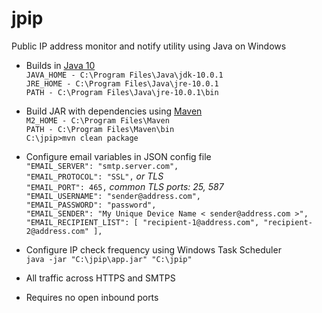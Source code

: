 # jpip
Public IP address monitor and notify utility using Java on Windows

* Builds in [Java 10](http://www.oracle.com/technetwork/java/javase/downloads/index.html)  
  `JAVA_HOME - C:\Program Files\Java\jdk-10.0.1`  
  `JRE_HOME - C:\Program Files\Java\jre-10.0.1`  
  `PATH - C:\Program Files\Java\jre-10.0.1\bin`

* Build JAR with dependencies using [Maven](https://maven.apache.org/)  
  `M2_HOME - C:\Program Files\Maven`  
  `PATH - C:\Program Files\Maven\bin`  
  `C:\jpip>mvn clean package`

* Configure email variables in JSON config file  
  `"EMAIL_SERVER": "smtp.server.com",`  
  `"EMAIL_PROTOCOL": "SSL",` _or TLS_  
  `"EMAIL_PORT": 465,` _common TLS ports: 25, 587_  
  `"EMAIL_USERNAME": "sender@address.com",`  
  `"EMAIL_PASSWORD": "password",`  
  `"EMAIL_SENDER": "My Unique Device Name < sender@address.com >",`  
  `"EMAIL_RECIPIENT_LIST": [ "recipient-1@address.com", "recipient-2@address.com" ],`  

* Configure IP check frequency using Windows Task Scheduler  
  `java -jar "C:\jpip\app.jar" "C:\jpip"`

* All traffic across HTTPS and SMTPS

* Requires no open inbound ports

